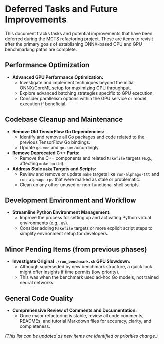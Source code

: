 # Deferred Tasks and Future Improvements

This document tracks tasks and potential improvements that have been deferred during the MCTS refactoring project. These are items to revisit after the primary goals of establishing ONNX-based CPU and GPU benchmarking paths are complete.

## Performance Optimization

*   **Advanced GPU Performance Optimization:**
    *   Investigate and implement techniques beyond the initial ONNX/CoreML setup for maximizing GPU throughput.
    *   Explore advanced batching strategies specific to GPU execution.
    *   Consider parallelism options within the GPU service or model execution if beneficial.

## Codebase Cleanup and Maintenance

*   **Remove Old TensorFlow Go Dependencies:**
    *   Identify and remove all Go packages and code related to the previous TensorFlow Go bindings.
    *   Update `go.mod` and `go.sum` accordingly.
*   **Remove Deprecated C++ Parts:**
    *   Remove the C++ components and related `Makefile` targets (e.g., affecting `make build`).
*   **Address Stale `make` Targets and Scripts:**
    *   Review and remove or update `make` targets like `run-alphago-ttt` and `run-alphago-rps` that were marked as stale or problematic.
    *   Clean up any other unused or non-functional shell scripts.

## Development Environment and Workflow

*   **Streamline Python Environment Management:**
    *   Improve the process for setting up and activating Python virtual environments (e.g., `uv`).
    *   Consider adding `Makefile` targets or more explicit script steps to simplify environment setup for developers.

## Minor Pending Items (from previous phases)

*   **Investigate Original `./run_benchmark.sh` GPU Slowdown:**
    *   Although superseded by new benchmark structure, a quick look might offer insights if time permits (low priority).
    *   This was when the benchmark used ad-hoc Go models, not trained neural networks.

## General Code Quality

*   **Comprehensive Review of Comments and Documentation:**
    *   Once major refactoring is stable, review all code comments, READMEs, and tutorial Markdown files for accuracy, clarity, and completeness.

*(This list can be updated as new items are identified or priorities change.)* 